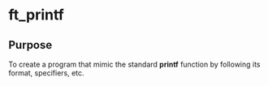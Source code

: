 # ft_printf 
## Purpose
To create a program that mimic the standard **printf** function by following its format, specifiers, etc.
